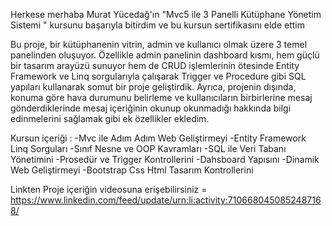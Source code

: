Herkese merhaba Murat Yücedağ'ın "Mvc5 ile 3 Panelli Kütüphane Yönetim Sistemi " kursunu başarıyla bitirdim ve bu kursun sertifikasını elde ettim

Bu proje, bir kütüphanenin vitrin, admin ve kullanıcı olmak üzere 3 temel panelinden oluşuyor. Özellikle admin panelinin dashboard kısmı, hem güçlü bir tasarım arayüzü sunuyor hem de CRUD işlemlerinin ötesinde Entity Framework ve Linq sorgularıyla çalışarak Trigger ve Procedure gibi SQL yapıları kullanarak somut bir proje geliştirdik. Ayrıca, projenin dışında, konuma göre hava durumunu belirleme ve kullanıcıların birbirlerine mesaj gönderdiklerinde mesaj içeriğinin okunup okunmadığı hakkında bilgi edinmelerini sağlamak gibi ek özellikler ekledim.

Kursun içeriği :
-Mvc ile Adım Adım Web Geliştirmeyi
-Entity Framework Linq Sorguları
-Sınıf Nesne ve OOP Kavramları
-SQL ile Veri Tabanı Yönetimini
-Prosedür ve Trigger Kontrollerini
-Dahsboard Yapısını
-Dinamik Web Geliştirmeyi
-Bootstrap Css Html Tasarım Kontrollerini


Linkten Proje içeriğin videosuna erişebilirsiniz = https://www.linkedin.com/feed/update/urn:li:activity:7106680450852487168/
